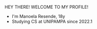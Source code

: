 HEY THERE! WELCOME TO MY PROFILE!

- I'm Manoela Resende, 18y
- Studying CS at UNIPAMPA since 2022.1

<!---
manoelargc/manoelargc is a ✨ special ✨ repository because its `README.md` (this file) appears on your GitHub profile.
You can click the Preview link to take a look at your changes.
--->
